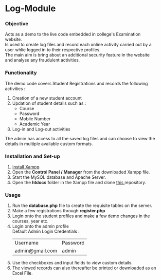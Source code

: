 # Log-Module
### Objective
Acts as a demo to the live code embedded in college's Examination website.<br>
Is used to create log files and record each online activity carried out by a user whlie logged in to their respective profiles.<br>
The main aim is bring about an additional security feature in the website and analyse any fraudulent activities.

### Functionality
The demo code covers Student Registrations and records the following activities :
<ol>
  <li>Creation of a new student account</li>
  <li>Updation of student details such as : 
    <ul>
      <li>Course</li>
      <li>Password</li>
      <li>Mobile Number</li>
      <li>Academic Year</li>
    </ul>
  </li>
  <li>Log-in and Log-out activities</li>
</ol>
The admin has access to all the saved log files and can choose to view the details in multiple available custom formats.

### Installation and Set-up
<ol>
  <li><a href = 'https://www.apachefriends.org/download.html'>Install Xampp</a></li>
  <li>Open the <b>Control Panel / Manager</b> from the downloaded Xampp file.</li>
  <li>Start the MySQL database and Apache Server.</li>
  <li>Open the <b>htdocs</b> folder in the Xampp file and clone <a href='https://github.com/pavleenkaur/Log-Module/'>this </a>repository.</li>
</ol>

### Usage
<ol>
  <li>Run the <b>database.php</b> file to create the requisite tables on the server.</li>  
  <li>Make a few registrations through <b>register.php</b></li>
  <li>Login onto the student profiles and make a few demo changes in the courses, year etc.</li>
  <li>Login onto the admin profile<br>Default Admin
    Login Credentials :
    <table>
      <tr>
        <td>Username</td>
        <td>Password</td>
      </tr>
      <tr>
        <td>admin@gmail.com</td>
        <td>admin</td>
      </tr>
    </table>
  </li>
  <li>Use the checkboxes and input fields to view custom details.</li>
  <li>The viewed records can also thereafter be printed or downloaded as an Excel File.</li>
</ol>
